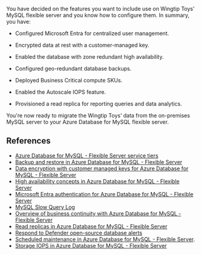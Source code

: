 You have decided on the features you want to include use on Wingtip Toys’ MySQL flexible server and you know how to configure them. In summary, you have: 

- Configured Microsoft Entra for centralized user management. 

- Encrypted data at rest with a customer-managed key. 

- Enabled the database with zone redundant high availability. 

- Configured geo-redundant database backups. 

- Deployed Business Critical compute SKUs. 

- Enabled the Autoscale IOPS feature. 

- Provisioned a read replica for reporting queries and data analytics. 

You're now ready to migrate the Wingtip Toys’ data from the on-premises MySQL server to your Azure Database for MySQL flexible server. 

## References

* [Azure Database for MySQL - Flexible Server service tiers](https://learn.microsoft.com/azure/mysql/flexible-server/concepts-service-tiers-storage) 
* [Backup and restore in Azure Database for MySQL - Flexible Server](https://learn.microsoft.com/azure/mysql/flexible-server/concepts-backup-restore) 
* [Data encryption with customer managed keys for Azure Database for MySQL - Flexible Server](https://review.learn.microsoft.com/azure/mysql/flexible-server/concepts-customer-managed-key) 
* [High availability concepts in Azure Database for MySQL - Flexible Server](https://learn.microsoft.com/azure/mysql/flexible-server/concepts-high-availability) 
* [Microsoft Entra authentication for Azure Database for MySQL - Flexible Server](https://learn.microsoft.com/azure/mysql/flexible-server/concepts-azure-ad-authentication) 
* [MySQL Slow Query Log](https://dev.mysql.com/doc/refman/8.0/en/slow-query-log.html)
* [Overview of business continuity with Azure Database for MySQL - Flexible Server](https://learn.microsoft.com/azure/mysql/flexible-server/concepts-business-continuity)
* [Read replicas in Azure Database for MySQL - Flexible Server](https://learn.microsoft.com/azure/mysql/flexible-server/concepts-read-replicas) 
* [Respond to Defender open-source database alerts](https://learn.microsoft.com/azure/defender-for-cloud/defender-for-databases-usage) 
* [Scheduled maintenance in Azure Database for MySQL - Flexible Server](https://learn.microsoft.com/azure/mysql/flexible-server/concepts-maintenance#near-zero-downtime-maintenance-public-preview). 
* [Storage IOPS in Azure Database for MySQL - Flexible Server](https://learn.microsoft.com/azure/mysql/flexible-server/concepts-storage-iops) 